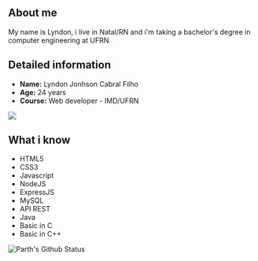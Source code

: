 ## About me

My name is Lyndon, i live in Natal/RN and i'm taking a bachelor's degree in computer engineering at UFRN.

## Detailed information

- **Name:** Lyndon Jonhson Cabral Filho
- **Age:** 24 years
- **Course:** Web developer - IMD/UFRN

<a href="https://www.linkedin.com/in/lyndon-jonhson-75210a201/"><img src="https://img.shields.io/badge/LinkedIn-0077B5?style=for-the-badge&logo=linkedin&logoColor=white"></a>

## What i know 

- HTML5
- CSS3
- Javascript
- NodeJS
- ExpressJS
- MySQL
- API REST
- Java
- Basic in C
- Basic in C++

![Parth's Github Status](https://github-readme-stats.vercel.app/api/top-langs/?username=LyndonJonhson&layout=compact&text_color=daf7dc&bg_color=151515)
